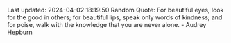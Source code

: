 Last updated: 2024-04-02 18:19:50
Random Quote: For beautiful eyes, look for the good in others; for beautiful lips, speak only words of kindness; and for poise, walk with the knowledge that you are never alone. - Audrey Hepburn
